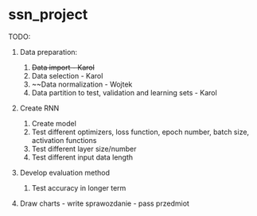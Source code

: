 # ssn_project
TODO:
1) Data preparation:
    1) ~~Data import - Karol~~
    2) Data selection - Karol
    3) ~~Data normalization - Wojtek
    4) Data partition to test, validation and learning sets - Karol

2) Create RNN
    1) Create model
    2) Test different optimizers, loss function, epoch number, batch size, activation functions
    3) Test different layer size/number
    4) Test different input data length
    
3) Develop evaluation method
    1) Test accuracy in longer term

4) Draw charts - write sprawozdanie - pass przedmiot
